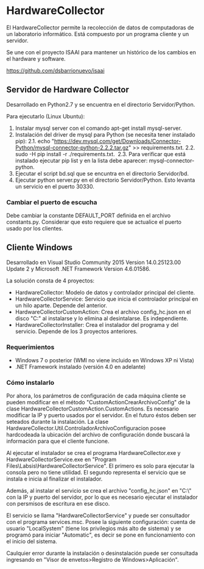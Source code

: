 # HardwareCollector

El HardwareCollector permite la recolección de datos de computadoras de un laboratorio informático. Está compuesto por un programa cliente y un servidor.

Se une con el proyecto ISAAI para mantener un histórico de los cambios en el hardware y software.

https://github.com/dsbarrionuevo/isaai

## Servidor de  Hardware Collector ##

Desarrollado en Python2.7 y se encuentra en el directorio Servidor/Python.

Para ejecutarlo (Linux Ubuntu):

1. Instalar mysql server con el comando apt-get install mysql-server.
2. Instalación del driver de mysql para Python (se necesita tener instalado pip):
  2.1. echo "https://dev.mysql.com/get/Downloads/Connector-Python/mysql-connector-python-2.2.2.tar.gz" >> requirements.txt.
  2.2. sudo -H pip install -r ./requirements.txt.
  2.3. Para verificar que está instalado ejecutar pip list y en la lista debe aparecer: mysql-connector-python.
3. Ejecutar el script bd.sql que se encuntra en el directorio Servidor/bd.
3. Ejecutar python server.py en el directorio Servidor/Python. Esto levanta un servicio en el puerto 30330.

### Cambiar el puerto de escucha ###

Debe cambiar la constante DEFAULT_PORT definida en el archivo constants.py. Considerar que esto requiere que se actualice el puerto usado por los clientes.

## Cliente Windows ##

Desarrollado en Visual Studio Community 2015 Version 14.0.25123.00 Update 2 y Microsoft .NET Framework Version 4.6.01586.

La solución consta de 4 proyectos:
* HardwareCollector: Modelo de datos y controlador principal del cliente.
* HardwareCollectorService: Servicio que inicia el controlador principal en un hilo aparte. Depende del anterior.
* HardwareCollectorCustomAction: Crea el archivo config_hc.json en el disco "C:" al instalarse y lo elimina al desintalarse. Es independiente.
* HardwareCollectorInstaller: Crea el instalador del programa y del servicio. Depende de los 3 proyectos anteriores.

### Requerimientos ###

* Windows 7 o posterior (WMI no viene incluido en Windows XP ni Vista)
* .NET Framework instalado (versión 4.0 en adelante)

### Cómo instalarlo ###

Por ahora, los parámetros de configuración de cada máquina cliente se pueden modificar en el método "CustomActionCrearArchivoConfig" de la clase HardwareCollectorCustomAction.CustomActions. Es necesario modificar la IP y puerto usados por el servidor. En el futuro éstos deben ser seteados durante la instalación. La clase HardwareCollector.Util.ControladorArchivoConfiguracion posee hardcodeada la ubicación del archivo de configuración donde buscará la información para que el cliente funcione.

Al ejecutar el instalador se crea el programa HardwareCollector.exe y HardwareCollectorService.exe en "Program Files\Labsis\HardwareCollectorService". El primero es solo para ejecutar la consola pero no tiene utilidad. El segundo representa el servicio que se instala e inicia al finalizar el instalador.

Además, al instalar el servicio se crea el archivo "config_hc.json" en "C:\\" con la IP y puerto del servidor, por lo que es necesario ejecutar el instalador con persmisos de escritura en ese disco.

El servicio se llama "HardwareCollectorService" y puede ser consultador con el programa services.msc. Posee la siguiente configuración: cuenta de usuario "LocalSystem" (tiene los privilegios más alto de sistema) y se programó para iniciar "Automatic", es decir se pone en funcionamiento con el inicio del sistema. 

Caulquier error durante la instalación o desinstalación puede ser consultada ingresando en "Visor de envetos>Registro de Windows>Aplicación".




